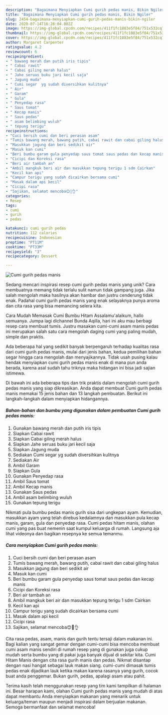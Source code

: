 ```yaml
---
description: "Bagaimana Menyiapkan Cumi gurih pedas manis, Bikin Ngiler"
title: "Bagaimana Menyiapkan Cumi gurih pedas manis, Bikin Ngiler"
slug: 2454-bagaimana-menyiapkan-cumi-gurih-pedas-manis-bikin-ngiler
date: 2020-07-14T16:28:04.802Z
image: https://img-global.cpcdn.com/recipes/411f1fc1883e5f84/751x532cq70/cumi-gurih-pedas-manis-foto-resep-utama.jpg
thumbnail: https://img-global.cpcdn.com/recipes/411f1fc1883e5f84/751x532cq70/cumi-gurih-pedas-manis-foto-resep-utama.jpg
cover: https://img-global.cpcdn.com/recipes/411f1fc1883e5f84/751x532cq70/cumi-gurih-pedas-manis-foto-resep-utama.jpg
author: Margaret Carpenter
ratingvalue: 4.2
reviewcount: 6
recipeingredient:
- " bawang merah dan putih iris tipis"
- " Cabai rawit"
- " Cabai giling merah halus"
- " Jahe seruas buku jari kecil saja"
- " Jagung muda"
- " Cumi segar  yg sudah diversihkan kulitnya"
- " Air"
- " Garam"
- " Gula"
- " Penyedap rasa"
- " Saus tomat"
- " Kecap manis"
- " Saus pedas"
- " asam belimbing wuluh"
- " tepung terigu"
recipeinstructions:
- "Cuci bersih cumi dan beri perasan asam"
- "Tumis bawang merah, bawang putih, cabai rawit dan cabai giling halus"
- "Masukkan jagung dan beri sedikit air"
- "Masuk kan cumi"
- "Beri bumbu garam gula penyedap saus tomat saus pedas dan kecap manis"
- "Cicipi dan Koreksi rasa"
- "Beri air tambah an"
- "Ambil mangkuk beri air dan masukkan tepung terigu 1 sdm Cairkan"
- "Kecil kan api"
- "Campur terigu yang sudah dicairkan bersama cumi"
- "Masak dalam api kecil"
- "Cicipi rasa"
- "Sajikan, selamat mencoba😊🙏👌"
categories:
- Resep
tags:
- cumi
- gurih
- pedas

katakunci: cumi gurih pedas 
nutrition: 112 calories
recipecuisine: Indonesian
preptime: "PT11M"
cooktime: "PT33M"
recipeyield: "3"
recipecategory: Dessert

---
```



![Cumi gurih pedas manis](https://img-global.cpcdn.com/recipes/411f1fc1883e5f84/751x532cq70/cumi-gurih-pedas-manis-foto-resep-utama.jpg)

Sedang mencari inspirasi resep cumi gurih pedas manis yang unik? Cara membuatnya memang tidak terlalu sulit namun tidak gampang juga. Jika salah mengolah maka hasilnya akan hambar dan justru cenderung tidak enak. Padahal cumi gurih pedas manis yang enak selayaknya punya aroma dan cita rasa yang bisa memancing selera kita.

Cara Mudah Memasak Cumi Bumbu Hitam Assalamu&#39;alaikum, hallo semuanya. Jumpa lagi dichannel Bunda Aqilla, hari ini aku mau berbagi resep cara membuat tumis. Justru masakan cumi-cumi asam manis pedas ini merupakan salah satu cara mengolah daging cumi yang paling mudah, simple dan praktis.

Ada beberapa hal yang sedikit banyak berpengaruh terhadap kualitas rasa dari cumi gurih pedas manis, mulai dari jenis bahan, kedua pemilihan bahan segar hingga cara mengolah dan menyajikannya. Tidak usah pusing kalau hendak menyiapkan cumi gurih pedas manis enak di mana pun anda berada, karena asal sudah tahu triknya maka hidangan ini bisa jadi sajian istimewa.


Di bawah ini ada beberapa tips dan trik praktis dalam mengolah cumi gurih pedas manis yang siap dikreasikan. Anda dapat membuat Cumi gurih pedas manis memakai 15 jenis bahan dan 13 langkah pembuatan. Berikut ini langkah-langkah dalam menyiapkan hidangannya.

<!--inarticleads1-->

##### Bahan-bahan dan bumbu yang digunakan dalam pembuatan Cumi gurih pedas manis:

1. Gunakan  bawang merah dan putih iris tipis
1. Siapkan  Cabai rawit
1. Siapkan  Cabai giling merah halus
1. Siapkan  Jahe seruas buku jari kecil saja
1. Siapkan  Jagung muda
1. Sediakan  Cumi segar  yg sudah diversihkan kulitnya
1. Sediakan  Air
1. Ambil  Garam
1. Siapkan  Gula
1. Gunakan  Penyedap rasa
1. Ambil  Saus tomat
1. Ambil  Kecap manis
1. Gunakan  Saus pedas
1. Ambil  asam belimbing wuluh
1. Gunakan  tepung terigu


Nikmati pula bumbu pedas manis gurih sisa dari ungkepan ayam. Kemudian, masukkan ayam yang telah direbus kedalamnya dan masukkan pula kecap manis, garam, gula dan penyedap rasa. Cumi pedas hitam manis, olahan cumi yang pas buat nemenin saat kumpul keluarga di rumah. Langsung aja lihat videonya dan bagikan resepnya ke semua temanmu. 

<!--inarticleads2-->

##### Cara menyiapkan Cumi gurih pedas manis:

1. Cuci bersih cumi dan beri perasan asam
1. Tumis bawang merah, bawang putih, cabai rawit dan cabai giling halus
1. Masukkan jagung dan beri sedikit air
1. Masuk kan cumi
1. Beri bumbu garam gula penyedap saus tomat saus pedas dan kecap manis
1. Cicipi dan Koreksi rasa
1. Beri air tambah an
1. Ambil mangkuk beri air dan masukkan tepung terigu 1 sdm Cairkan
1. Kecil kan api
1. Campur terigu yang sudah dicairkan bersama cumi
1. Masak dalam api kecil
1. Cicipi rasa
1. Sajikan, selamat mencoba😊🙏👌


Cita rasa pedas, asam, manis dan gurih tentu tersaji dalam makanan ini. Bagi kalian yang sangat gemar dengan cumi-cumi bisa mencoba membuat cumi asam manis sendiri di rumah resep yang di gunakan juga cukup mudah serta bumbu yang di pakai juga banyak dijual di sekitar kita. Cumi Hitam Manis dengan cita rasa gurih manis dan pedas. Nikmat disantap dengan nasi hangat sebagai lauk makan siang. cumi-cumi dimasak tumis pedas enak dijadikan lauk ketika makan karena rasanya yang gurih, cocok buat anda penggemar. Bukan gurih, pedas, apalagi asam atau pahit. 

Terima kasih telah menggunakan resep yang tim kami tampilkan di halaman ini. Besar harapan kami, olahan Cumi gurih pedas manis yang mudah di atas dapat membantu Anda menyiapkan makanan yang menarik untuk keluarga/teman maupun menjadi inspirasi dalam berjualan makanan. Semoga bermanfaat dan selamat mencoba!
